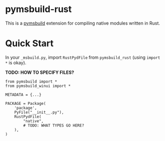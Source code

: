 # pymsbuild-rust

This is a [pymsbuild](https://pypi.org/project/pymsbuild) extension for
compiling native modules written in Rust.

# Quick Start

In your `_msbuild.py`, import `RustPydFile` from `pymsbuild_rust`
(using `import *` is okay).

**TODO: HOW TO SPECIFY FILES?**

```
from pymsbuild import *
from pymsbuild_winui import *

METADATA = {...}

PACKAGE = Package(
    'package',
    PyFile("__init__.py"),
    RustPydFile(
        "native",
        # TODO: WHAT TYPES GO HERE?
    ),
)
```
